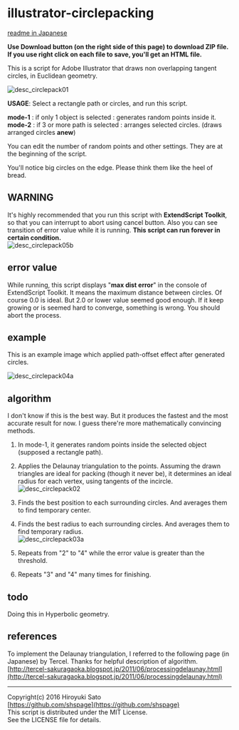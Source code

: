 illustrator-circlepacking
======================
[readme in Japanese](https://github.com/shspage/illustrator-circlepacking/blob/master/readme_ja.md) 

**Use Download button (on the right side of this page) to download ZIP file.**  
**If you use right click on each file to save, you'll get an HTML file.**

This is a script for Adobe Illustrator that draws non overlapping tangent circles, in Euclidean geometry.

![desc_circlepack01](https://github.com/shspage/illustrator-circlepacking/raw/master/img/desc_circlepack01.png)

**USAGE**: Select a rectangle path or circles, and run this script.

**mode-1** : if only 1 object is selected : generates random points inside it.  
**mode-2** : if 3 or more path is selected : arranges selected circles. (draws arranged circles **anew**)

You can edit the number of random points and other settings. They are at the beginning of the script.

You'll notice big circles on the edge.  Please think them like the heel of bread.


## WARNING
It's highly recommended that you run this script with **ExtendScript Toolkit**, so that you can interrupt to abort using cancel button.  Also you can see transition of error value while it is running. **This script can run forever in certain condition.**  
![desc_circlepack05b](https://github.com/shspage/illustrator-circlepacking/raw/master/img/desc_circlepack05b.png)


## error value
While running, this script displays "**max dist error**" in the console of ExtendScript Toolkit.
It means the maximum distance between circles. Of course 0.0 is ideal.  But 2.0 or lower value seemed good enough.
If it keep growing or is seemed hard to converge, something is wrong.  You should abort the process.


## example
This is an example image which applied path-offset effect after generated circles.

![desc_circlepack04a](https://github.com/shspage/illustrator-circlepacking/raw/master/img/desc_circlepack04a.png)


## algorithm
I don't know if this is the best way.  But it produces the fastest and the most accurate result for now.  I guess there're more mathematically convincing methods.

1. In mode-1, it generates random points inside the selected object (supposed a rectangle path).

2. Applies the Delaunay triangulation to the points.
Assuming the drawn triangles are ideal for packing (though it never be), it determines an ideal radius for each vertex, using tangents of the incircle.  
![desc_circlepack02](https://github.com/shspage/illustrator-circlepacking/raw/master/img/desc_circlepack02.png)

3. Finds the best position to each surrounding circles. And averages them to find temporary center.

4. Finds the best radius to each surrounding circles. And averages them to find temporary radius.  
![desc_circlepack03a](https://github.com/shspage/illustrator-circlepacking/raw/master/img/desc_circlepack03a.png)

5. Repeats from "2" to "4" while the error value is greater than the threshold.

6. Repeats "3" and "4" many times for finishing.


## todo
Doing this in Hyperbolic geometry.


## references
To implement the Delaunay triangulation, I referred to the following page (in Japanese) by Tercel.  Thanks for helpful description of algorithm.  
[http://tercel-sakuragaoka.blogspot.jp/2011/06/processingdelaunay.html](http://tercel-sakuragaoka.blogspot.jp/2011/06/processingdelaunay.html)

----------------------
Copyright(c) 2016 Hiroyuki Sato  
[https://github.com/shspage](https://github.com/shspage)  
This script is distributed under the MIT License.  
See the LICENSE file for details.  
